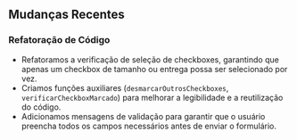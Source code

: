 ## Mudanças Recentes

### Refatoração de Código
- Refatoramos a verificação de seleção de checkboxes, garantindo que apenas um checkbox de tamanho ou entrega possa ser selecionado por vez.
- Criamos funções auxiliares (`desmarcarOutrosCheckboxes`, `verificarCheckboxMarcado`) para melhorar a legibilidade e a reutilização do código.
- Adicionamos mensagens de validação para garantir que o usuário preencha todos os campos necessários antes de enviar o formulário.
